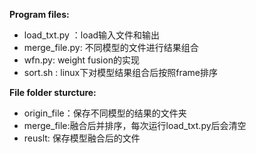 **Program files:**

- load_txt.py ：load输入文件和输出
- merge_file.py: 不同模型的文件进行结果组合
- wfn.py: weight fusion的实现
- sort.sh : linux下对模型结果组合后按照frame排序



**File folder sturcture:**

- origin_file：保存不同模型的结果的文件夹
- merge_file:融合后并排序，每次运行load_txt.py后会清空
- reuslt: 保存模型融合后的文件

